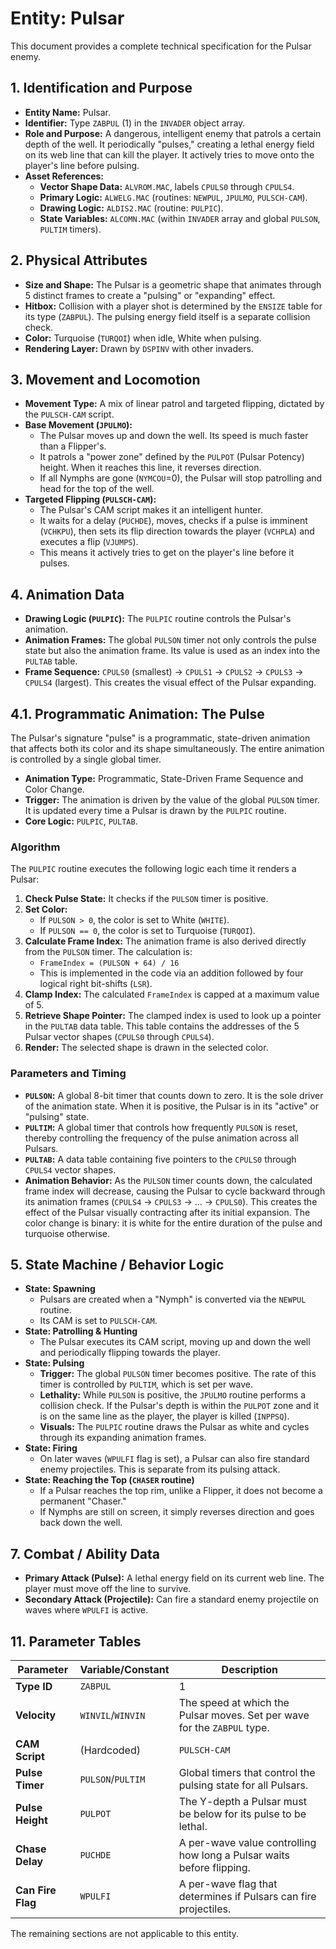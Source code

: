 # Entity: Pulsar

This document provides a complete technical specification for the Pulsar enemy.

## 1. Identification and Purpose

-   **Entity Name:** Pulsar.
-   **Identifier:** Type `ZABPUL` (1) in the `INVADER` object array.
-   **Role and Purpose:** A dangerous, intelligent enemy that patrols a certain depth of the well. It periodically "pulses," creating a lethal energy field on its web line that can kill the player. It actively tries to move onto the player's line before pulsing.
-   **Asset References:**
    -   **Vector Shape Data:** `ALVROM.MAC`, labels `CPULS0` through `CPULS4`.
    -   **Primary Logic:** `ALWELG.MAC` (routines: `NEWPUL`, `JPULMO`, `PULSCH-CAM`).
    -   **Drawing Logic:** `ALDIS2.MAC` (routine: `PULPIC`).
    -   **State Variables:** `ALCOMN.MAC` (within `INVADER` array and global `PULSON`, `PULTIM` timers).

## 2. Physical Attributes

-   **Size and Shape:** The Pulsar is a geometric shape that animates through 5 distinct frames to create a "pulsing" or "expanding" effect.
-   **Hitbox:** Collision with a player shot is determined by the `ENSIZE` table for its type (`ZABPUL`). The pulsing energy field itself is a separate collision check.
-   **Color:** Turquoise (`TURQOI`) when idle, White when pulsing.
-   **Rendering Layer:** Drawn by `DSPINV` with other invaders.

## 3. Movement and Locomotion

-   **Movement Type:** A mix of linear patrol and targeted flipping, dictated by the `PULSCH-CAM` script.
-   **Base Movement (`JPULMO`):**
    -   The Pulsar moves up and down the well. Its speed is much faster than a Flipper's.
    -   It patrols a "power zone" defined by the `PULPOT` (Pulsar Potency) height. When it reaches this line, it reverses direction.
    -   If all Nymphs are gone (`NYMCOU`=0), the Pulsar will stop patrolling and head for the top of the well.
-   **Targeted Flipping (`PULSCH-CAM`):**
    -   The Pulsar's CAM script makes it an intelligent hunter.
    -   It waits for a delay (`PUCHDE`), moves, checks if a pulse is imminent (`VCHKPU`), then sets its flip direction towards the player (`VCHPLA`) and executes a flip (`VJUMPS`).
    -   This means it actively tries to get on the player's line before it pulses.

## 4. Animation Data

-   **Drawing Logic (`PULPIC`):** The `PULPIC` routine controls the Pulsar's animation.
-   **Animation Frames:** The global `PULSON` timer not only controls the pulse state but also the animation frame. Its value is used as an index into the `PULTAB` table.
-   **Frame Sequence:** `CPULS0` (smallest) -> `CPULS1` -> `CPULS2` -> `CPULS3` -> `CPULS4` (largest). This creates the visual effect of the Pulsar expanding.

## 4.1. Programmatic Animation: The Pulse

The Pulsar's signature "pulse" is a programmatic, state-driven animation that affects both its color and its shape simultaneously. The entire animation is controlled by a single global timer.

-   **Animation Type:** Programmatic, State-Driven Frame Sequence and Color Change.
-   **Trigger:** The animation is driven by the value of the global `PULSON` timer. It is updated every time a Pulsar is drawn by the `PULPIC` routine.
-   **Core Logic:** `PULPIC`, `PULTAB`.

### Algorithm

The `PULPIC` routine executes the following logic each time it renders a Pulsar:

1.  **Check Pulse State:** It checks if the `PULSON` timer is positive.
2.  **Set Color:**
    -   If `PULSON > 0`, the color is set to White (`WHITE`).
    -   If `PULSON == 0`, the color is set to Turquoise (`TURQOI`).
3.  **Calculate Frame Index:** The animation frame is also derived directly from the `PULSON` timer. The calculation is:
    -   `FrameIndex = (PULSON + 64) / 16`
    -   This is implemented in the code via an addition followed by four logical right bit-shifts (`LSR`).
4.  **Clamp Index:** The calculated `FrameIndex` is capped at a maximum value of 5.
5.  **Retrieve Shape Pointer:** The clamped index is used to look up a pointer in the `PULTAB` data table. This table contains the addresses of the 5 Pulsar vector shapes (`CPULS0` through `CPULS4`).
6.  **Render:** The selected shape is drawn in the selected color.

### Parameters and Timing

-   **`PULSON`:** A global 8-bit timer that counts down to zero. It is the sole driver of the animation state. When it is positive, the Pulsar is in its "active" or "pulsing" state.
-   **`PULTIM`:** A global timer that controls how frequently `PULSON` is reset, thereby controlling the frequency of the pulse animation across all Pulsars.
-   **`PULTAB`:** A data table containing five pointers to the `CPULS0` through `CPULS4` vector shapes.
-   **Animation Behavior:** As the `PULSON` timer counts down, the calculated frame index will decrease, causing the Pulsar to cycle backward through its animation frames (`CPULS4` -> `CPULS3` -> ... -> `CPULS0`). This creates the effect of the Pulsar visually contracting after its initial expansion. The color change is binary: it is white for the entire duration of the pulse and turquoise otherwise.

## 5. State Machine / Behavior Logic

-   **State: Spawning**
    -   Pulsars are created when a "Nymph" is converted via the `NEWPUL` routine.
    -   Its CAM is set to `PULSCH-CAM`.
-   **State: Patrolling & Hunting**
    -   The Pulsar executes its CAM script, moving up and down the well and periodically flipping towards the player.
-   **State: Pulsing**
    -   **Trigger:** The global `PULSON` timer becomes positive. The rate of this timer is controlled by `PULTIM`, which is set per wave.
    -   **Lethality:** While `PULSON` is positive, the `JPULMO` routine performs a collision check. If the Pulsar's depth is within the `PULPOT` zone and it is on the same line as the player, the player is killed (`INPPSQ`).
    -   **Visuals:** The `PULPIC` routine draws the Pulsar as white and cycles through its expanding animation frames.
-   **State: Firing**
    -   On later waves (`WPULFI` flag is set), a Pulsar can also fire standard enemy projectiles. This is separate from its pulsing attack.
-   **State: Reaching the Top (`CHASER` routine)**
    -   If a Pulsar reaches the top rim, unlike a Flipper, it does not become a permanent "Chaser."
    -   If Nymphs are still on screen, it simply reverses direction and goes back down the well.

## 7. Combat / Ability Data

-   **Primary Attack (Pulse):** A lethal energy field on its current web line. The player must move off the line to survive.
-   **Secondary Attack (Projectile):** Can fire a standard enemy projectile on waves where `WPULFI` is active.

## 11. Parameter Tables

| Parameter | Variable/Constant | Description |
|---|---|---|
| **Type ID**| `ZABPUL` | 1 | The internal identifier for a Pulsar. |
| **Velocity** | `WINVIL`/`WINVIN` | The speed at which the Pulsar moves. Set per wave for the `ZABPUL` type. |
| **CAM Script** | (Hardcoded) | `PULSCH-CAM` | The only behavior script used by the Pulsar. |
| **Pulse Timer** | `PULSON`/`PULTIM` | Global timers that control the pulsing state for all Pulsars. |
| **Pulse Height** | `PULPOT` | The Y-depth a Pulsar must be below for its pulse to be lethal. |
| **Chase Delay** | `PUCHDE` | A per-wave value controlling how long a Pulsar waits before flipping. |
| **Can Fire Flag** | `WPULFI` | A per-wave flag that determines if Pulsars can fire projectiles. |

The remaining sections are not applicable to this entity. 